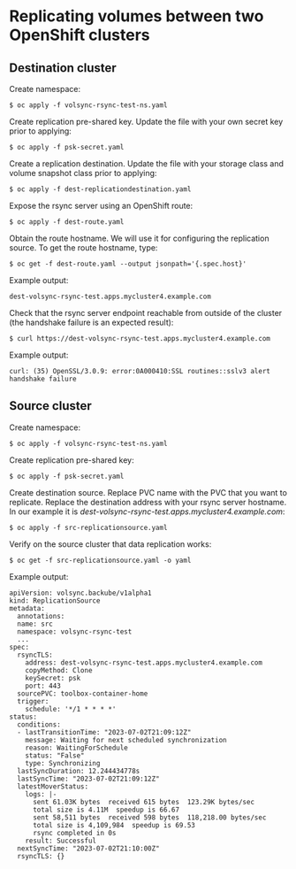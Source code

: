 # Replicating volumes between two OpenShift clusters

## Destination cluster

Create namespace:

```
$ oc apply -f volsync-rsync-test-ns.yaml
```

Create replication pre-shared key. Update the file with your own secret key prior to applying:

```
$ oc apply -f psk-secret.yaml
```

Create a replication destination. Update the file with your storage class and volume snapshot class prior to applying:

```
$ oc apply -f dest-replicationdestination.yaml
```

Expose the rsync server using an OpenShift route:

```
$ oc apply -f dest-route.yaml
```

Obtain the route hostname. We will use it for configuring the replication source. To get the route hostname, type:

```
$ oc get -f dest-route.yaml --output jsonpath='{.spec.host}'
```

Example output:

```
dest-volsync-rsync-test.apps.mycluster4.example.com
```

Check that the rsync server endpoint reachable from outside of the cluster (the handshake failure is an expected result):

```
$ curl https://dest-volsync-rsync-test.apps.mycluster4.example.com
```

Example output:

```
curl: (35) OpenSSL/3.0.9: error:0A000410:SSL routines::sslv3 alert handshake failure
```

## Source cluster

Create namespace:

```
$ oc apply -f volsync-rsync-test-ns.yaml
```

Create replication pre-shared key:

```
$ oc apply -f psk-secret.yaml
```

Create destination source. Replace PVC name with the PVC that you want to replicate. Replace the destination address with your rsync server hostname. In our example it is *dest-volsync-rsync-test.apps.mycluster4.example.com*:

```
$ oc apply -f src-replicationsource.yaml
```

Verify on the source cluster that data replication works:

```
$ oc get -f src-replicationsource.yaml -o yaml
```

Example output:

```
apiVersion: volsync.backube/v1alpha1
kind: ReplicationSource
metadata:
  annotations:
  name: src
  namespace: volsync-rsync-test
  ...
spec:
  rsyncTLS:
    address: dest-volsync-rsync-test.apps.mycluster4.example.com
    copyMethod: Clone
    keySecret: psk
    port: 443
  sourcePVC: toolbox-container-home
  trigger:
    schedule: '*/1 * * * *'
status:
  conditions:
  - lastTransitionTime: "2023-07-02T21:09:12Z"
    message: Waiting for next scheduled synchronization
    reason: WaitingForSchedule
    status: "False"
    type: Synchronizing
  lastSyncDuration: 12.244434778s
  lastSyncTime: "2023-07-02T21:09:12Z"
  latestMoverStatus:
    logs: |-
      sent 61.03K bytes  received 615 bytes  123.29K bytes/sec
      total size is 4.11M  speedup is 66.67
      sent 58,511 bytes  received 598 bytes  118,218.00 bytes/sec
      total size is 4,109,984  speedup is 69.53
      rsync completed in 0s
    result: Successful
  nextSyncTime: "2023-07-02T21:10:00Z"
  rsyncTLS: {}
```
